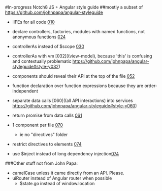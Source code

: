 #In-progress Notch8 JS + Angular style guide
##mostly a subset of https://github.com/johnpapa/angular-styleguide

- IIFEs for all code [010](https://github.com/johnpapa/angular-styleguide#style-y010)

- declare controllers, factories, modules with named functions, not anonymous functions [024](https://github.com/johnpapa/angular-styleguide#style-y024)

- controllerAs instead of $scope [030](https://github.com/johnpapa/angular-styleguide#style-y030)
- controllerAs with vm [032]((view-model), because 'this' is confusing and contextually problematic https://github.com/johnpapa/angular-styleguide#style-y032)

- components should reveal their API at the top of the file [052](https://github.com/johnpapa/angular-styleguide#style-y052)
- function declaration over function expressions because they are order-independent

- separate data calls [060]((all API interactions) into services https://github.com/johnpapa/angular-styleguide#style-y060)
- return promise from data calls [061](https://github.com/johnpapa/angular-styleguide#style-y061)

- 1 component per file [070](https://github.com/johnpapa/angular-styleguide#style-y070)
  - ie no "directives" folder

- restrict directives to elements [074](https://github.com/johnpapa/angular-styleguide#style-y074)

- use $inject instead of long dependency injection[074](https://github.com/johnpapa/angular-styleguide#style-y074)

###Other stuff not from John Papa:
- camelCase unless it came directly from an API. Please.
- uiRouter instead of Angular router when possible
  - $state.go instead of window.location